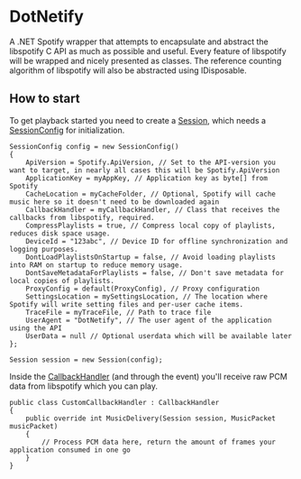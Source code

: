 DotNetify
=========

A .NET Spotify wrapper that attempts to encapsulate and abstract the libspotify C API as much as possible and useful.
Every feature of libspotify will be wrapped and nicely presented as classes. The reference counting algorithm of libspotify
will also be abstracted using <c>IDisposable</c>.


## How to start

To get playback started you need to create a [Session](https://github.com/SkyLapse/DotNetify/blob/master/src/Session.cs), 
which needs a [SessionConfig](https://github.com/SkyLapse/DotNetify/blob/master/src/SessionConfig.cs) for initialization.

```
SessionConfig config = new SessionConfig()
{
    ApiVersion = Spotify.ApiVersion, // Set to the API-version you want to target, in nearly all cases this will be Spotify.ApiVersion
    ApplicationKey = myAppKey, // Application key as byte[] from Spotify
    CacheLocation = myCacheFolder, // Optional, Spotify will cache music here so it doesn't need to be downloaded again
    CallbackHandler = myCallbackHandler, // Class that receives the callbacks from libspotify, required.
    CompressPlaylists = true, // Compress local copy of playlists, reduces disk space usage.
    DeviceId = "123abc", // Device ID for offline synchronization and logging purposes.
    DontLoadPlaylistsOnStartup = false, // Avoid loading playlists into RAM on startup to reduce memory usage.
    DontSaveMetadataForPlaylists = false, // Don't save metadata for local copies of playlists.
    ProxyConfig = default(ProxyConfig), // Proxy configuration
    SettingsLocation = mySettingsLocation, // The location where Spotify will write setting files and per-user cache items.
    TraceFile = myTraceFile, // Path to trace file
    UserAgent = "DotNetify", // The user agent of the application using the API
    UserData = null // Optional userdata which will be available later
};

Session session = new Session(config);
```

Inside the [CallbackHandler](https://github.com/SkyLapse/DotNetify/blob/master/src/CallbackHandler.cs) 
(and through the event) you'll receive raw PCM data from libspotify which you can play.

```
public class CustomCallbackHandler : CallbackHandler
{
    public override int MusicDelivery(Session session, MusicPacket musicPacket)
    {
        // Process PCM data here, return the amount of frames your application consumed in one go
    }
}
```
